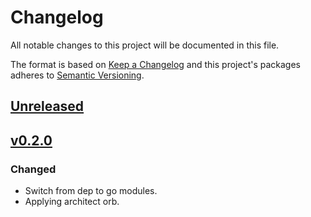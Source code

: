 # Changelog

All notable changes to this project will be documented in this file.

The format is based on [Keep a Changelog](http://keepachangelog.com/en/1.0.0/)
and this project's packages adheres to [Semantic Versioning](http://semver.org/spec/v2.0.0.html).

## [Unreleased]

## [v0.2.0]

### Changed

- Switch from dep to go modules.
- Applying architect orb.


[Unreleased]: https://github.com/giantswarm/kubernetesdclient/compare/v0.2.0..HEAD
[v0.2.0]: https://github.com/giantswarm/kubernetesdclient/releases/tag/v0.2.0
